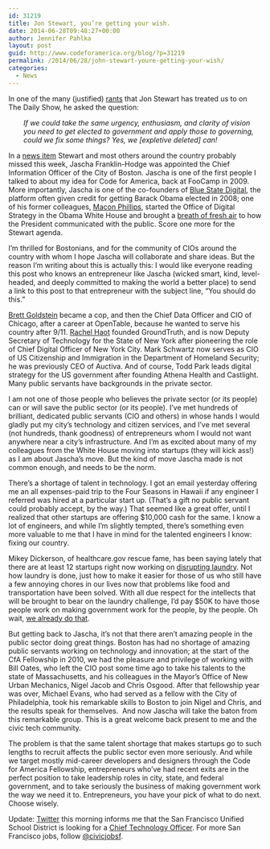 ```yaml
---
id: 31219
title: Jon Stewart, you’re getting your wish.
date: 2014-06-28T09:48:27+00:00
author: Jennifer Pahlka
layout: post
guid: http://www.codeforamerica.org/blog/?p=31219
permalink: /2014/06/28/john-stewart-youre-getting-your-wish/
categories:
  - News
---
```

In one of the many (justified) [rants](http://thedailyshow.cc.com/videos/j8if9i/america-s-heroes-return---operation-enduring-wait) that Jon Stewart has treated us to on The Daily Show, he asked the question:

<p style="padding-left: 30px;">
  <em>If we could take the same urgency, enthusiasm, and clarity of vision you need to get elected to government and apply those to governing, could we fix some things? Yes, we [expletive deleted] can!</em>
</p>

In a [news item](http://www.cityofboston.gov/news/default.aspx?id=11687) Stewart and most others around the country probably missed this week, Jascha Franklin-Hodge was appointed the Chief Information Officer of the City of Boston. Jascha is one of the first people I talked to about my idea for Code for America, back at FooCamp in 2009. More importantly, Jascha is one of the co-founders of [Blue State Digital](http://www.bluestatedigital.com/), the platform often given credit for getting Barack Obama elected in 2008; one of his former colleagues, [Macon Phillips](http://en.wikipedia.org/wiki/Macon_Phillips), started the Office of Digital Strategy in the Obama White House and brought a [breath of fresh air](https://petitions.whitehouse.gov/response/isnt-petition-response-youre-looking) to how the President communicated with the public. Score one more for the Stewart agenda.

I’m thrilled for Bostonians, and for the community of CIOs around the country with whom I hope Jascha will collaborate and share ideas. But the reason I’m writing about this is actually this: I would like everyone reading this post who knows an entrepreneur like Jascha (wicked smart, kind, level-headed, and deeply committed to making the world a better place) to send a link to this post to that entrepreneur with the subject line, “You should do this.”

[Brett Goldstein](http://www.ft.com/cms/s/2/f2eaf634-baca-11e3-8b15-00144feabdc0.html#axzz35we1bmEv) became a cop, and then the Chief Data Officer and CIO of Chicago, after a career at OpenTable, because he wanted to serve his country after 9/11. [Rachel Haot](http://en.wikipedia.org/wiki/Rachel_Haot) founded GroundTruth, and is now Deputy Secretary of Technology for the State of New York after pioneering the role of Chief Digital Officer of New York City. Mark Schwartz now serves as CIO of US Citizenship and Immigration in the Department of Homeland Security; he was previously CEO of Auctiva. And of course, Todd Park leads digital strategy for the US government after founding Athena Health and Castlight. Many public servants have backgrounds in the private sector.

I am not one of those people who believes the private sector (or its people) can or will save the public sector (or its people). I’ve met hundreds of brilliant, dedicated public servants (CIO and others) in whose hands I would gladly put my city’s technology and citizen services, and I’ve met several (not hundreds, thank goodness) of entrepreneurs whom I would not want anywhere near a city’s infrastructure. And I’m as excited about many of my colleagues from the White House moving into startups (they will kick ass!) as I am about Jascha’s move. But the kind of move Jascha made is not common enough, and needs to be the norm.

There’s a shortage of talent in technology. I got an email yesterday offering me an all expenses-paid trip to the Four Seasons in Hawaii if any engineer I referred was hired at a particular start up. (That&#8217;s a gift no public servant could probably accept, by the way.) That seemed like a great offer, until I realized that other startups are offering $10,000 cash for the same. I know a lot of engineers, and while I’m slightly tempted, there’s something even more valuable to me that I have in mind for the talented engineers I know: fixing our country.

Mikey Dickerson, of healthcare.gov rescue fame, has been saying lately that there are at least 12 startups right now working on [disrupting laundry](http://nymag.com/news/features/laundry-apps-2014-5/). Not how laundry is done, just how to make it easier for those of us who still have a few annoying chores in our lives now that problems like food and transportation have been solved. With all due respect for the intellects that will be brought to bear on the laundry challenge, I’d pay $50K to have those people work on making government work for the people, by the people. Oh wait, [we already do that](http://codeforamerica.org/geeks/fellowship-apply/).

But getting back to Jascha, it&#8217;s not that there aren’t amazing people in the public sector doing great things. Boston has had no shortage of amazing public servants working on technology and innovation; at the start of the CfA Fellowship in 2010, we had the pleasure and privilege of working with Bill Oates, who left the CIO post some time ago to take his talents to the state of Massachusetts, and his colleagues in the Mayor’s Office of New Urban Mechanics, Nigel Jacob and Chris Osgood. After that fellowship year was over, Michael Evans, who had served as a fellow with the City of Philadelphia, took his remarkable skills to Boston to join Nigel and Chris, and the results speak for themselves.  And now Jascha will take the baton from this remarkable group. This is a great welcome back present to me and the civic tech community.

The problem is that the same talent shortage that makes startups go to such lengths to recruit affects the public sector even more seriously. And while we target mostly mid-career developers and designers through the Code for America Fellowship, entrepreneurs who’ve had recent exits are in the perfect position to take leadership roles in city, state, and federal government, and to take seriously the business of making government work the way we need it to. Entrepreneurs, you have your pick of what to do next. Choose wisely.

Update: [Twitter](https://twitter.com/civicjobsf/status/482375609591406593?refsrc=email) this morning informs me that the San Francisco Unified School District is looking for a [Chief Technology Officer](http://jobaps.com/SF/sup/bulpreview.asp?R1=PEX&R2=1073&R3=063621). For more San Francisco jobs, follow [@civicjobsf](https://twitter.com/civicjobsf).